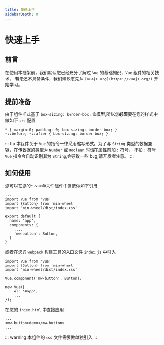 ```yaml
---
title: 快速上手
sidebarDepth: 0
---
```


# 快速上手

## 前言
在使用本框架前，我们默认您已经充分了解过 `Vue` 的基础知识，`Vue` 组件的相关技术。
若您还不具备条件，我们建议您先从 `[vuejs.org](https://vuejs.org/)` 开始学习。

## 提前准备
由于组件样式基于 `box-sizing: border-box;` 盒模型,所以您**必须**要在您的样式中做如下 `css` 配置
```
* { margin:0; padding: 0; box-sizing: border-box; }
*::before, *::after { box-sizing: border-box; }
```

::: tip
本组件关于 `Vue` 的指令一律采用缩写形式，为了与 `String` 类型的数据兼容，在传数据的类型为 `Number` 或 `Boolean` 时请在属性前加 `:` 符号，
不加 `:` 符号 `Vue` 指令会自动识别其为 `String`,会导致一些 bug,请开发者注意。
:::

## 如何使用
您可以在您的`*.vue`单文件组件中直接做如下引用
```
...
import Vue from 'vue'
import {Button} from 'min-wheel'
import 'min-wheel/dist/index.css'

export default {
  name: 'app',
  components: {
    ...,
    'mw-button': Button,
  }
}
```
或者在您的 `webpack` 构建工具的入口文件 `index.js` 中引入
```
import Vue from 'vue'
import {Button} from 'min-wheel'
import 'min-wheel/dist/index.css'

Vue.component('mw-button', Button);

new Vue({
    el: '#app',
    ...
});
```
在您的 `index.html` 中直接应用
```
...
<mw-button>demo</mw-button>
...
```

::: warning
本组件的 `css` 文件需要做单独引入
:::



